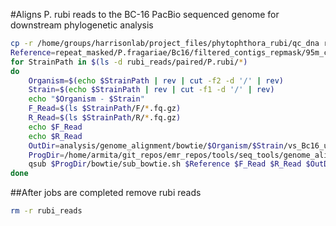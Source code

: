 #Aligns P. rubi reads to the BC-16 PacBio sequenced genome for downstream phylogenetic analysis

```bash
cp -r /home/groups/harrisonlab/project_files/phytophthora_rubi/qc_dna rubi_reads
Reference=repeat_masked/P.fragariae/Bc16/filtered_contigs_repmask/95m_contigs_unmasked.fa
for StrainPath in $(ls -d rubi_reads/paired/P.rubi/*)
do
    Organism=$(echo $StrainPath | rev | cut -f2 -d '/' | rev)
    Strain=$(echo $StrainPath | rev | cut -f1 -d '/' | rev)
    echo "$Organism - $Strain"
    F_Read=$(ls $StrainPath/F/*.fq.gz)
    R_Read=$(ls $StrainPath/R/*.fq.gz)
    echo $F_Read
    echo $R_Read
    OutDir=analysis/genome_alignment/bowtie/$Organism/$Strain/vs_Bc16_unmasked_max1200
    ProgDir=/home/armita/git_repos/emr_repos/tools/seq_tools/genome_alignment
    qsub $ProgDir/bowtie/sub_bowtie.sh $Reference $F_Read $R_Read $OutDir $Strain
done
```

##After jobs are completed remove rubi reads

```bash
rm -r rubi_reads
```
